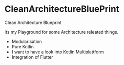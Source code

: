 # CleanArchitectureBluePrint
Clean Architecture Blueprint

Its my Playground for some Architecture releated things.


- Modularisation 
- Pure Kotlin
- I want to have a look into Kotlin Multiplattform
- Integration of Flutter

